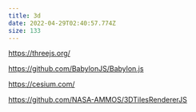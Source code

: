 ```yaml
---
title: 3d
date: 2022-04-29T02:40:57.774Z
size: 133
---
```

https://threejs.org/

https://github.com/BabylonJS/Babylon.js

https://cesium.com/

https://github.com/NASA-AMMOS/3DTilesRendererJS

